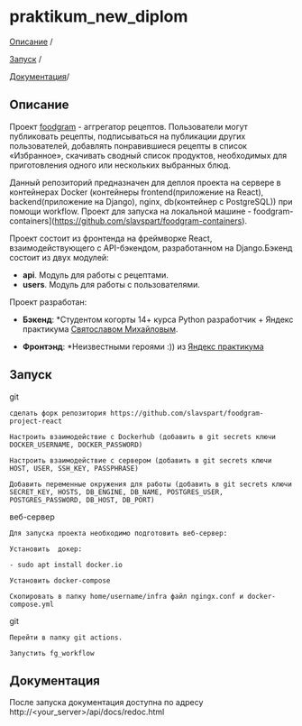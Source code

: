 # praktikum_new_diplom
[Описание](#описание) /

[Запуск](#запуск) /

[Документация](#документация)/

## Описание
Проект [foodgram](https://github.com/slavspart/foodgram-project-react) - аггрегатор рецептов. 
Пользователи могут публиковать рецепты, подписываться на публикации других пользователей, добавлять понравившиеся рецепты в список «Избранное», скачивать сводный список продуктов, необходимых для приготовления одного или нескольких выбранных блюд.

Данный репозиторий предназначен для деплоя проекта на сервере в контейнерах Docker (контейнеры frontend(приложение на React), backend(приложение на Django), nginx, db(контейнер с PostgreSQL)) при помощи workflow. Проект для запуска на локальной машине - foodgram-containers](https://github.com/slavspart/foodgram-containers).

Проект состоит из фронтенда на фреймворке React, взаимодействующего с API-бэкендом, разработанном на Django.Бэкенд состоит из двух модулей:
  - **api**. Модуль для работы с рецептами.
  - **users**. Модуль для работы с пользователями.

Проект разработан:
  
  - **Бэкенд**:
*Cтудентом когорты 14+ курса Python разработчик + Яндекс практикума <a href="https://github.com/slavspart" target="_blank">Святославом Михайловым</a>.
  
  - **Фронтэнд**:
*Неизвестными героями :)) из  <a href="https://practicum.yandex.ru" target="_blank">Яндекс практикума</a>

## Запуск
git
``` 
сделать форк репозитория https://github.com/slavspart/foodgram-project-react

Настроить взаимодействие с Dockerhub (добавить в git secrets ключи DOCKER_USERNAME, DOCKER_PASSWORD)

Настроить взаимодействие с сервером (добавить в git secrets ключи HOST, USER, SSH_KEY, PASSPHRASE)

Добавить переменные окружения для работы (добавить в git secrets ключи SECRET_KEY, HOSTS, DB_ENGINE, DB_NAME, POSTGRES_USER, POSTGRES_PASSWORD, DB_HOST, DB_PORT)
```
  
веб-сервер
```
Для запуска проекта необходимо подготовить веб-сервер:

Установить  докер:

- sudo apt install docker.io

Установить docker-compose

Скопировать в папку home/username/infra файл ngingx.conf и docker-compose.yml

```

git
``` 
Перейти в папку git actions.

Запустить fg_workflow
```

## Документация
После запуска документация доступна по адресу http://<your_server>/api/docs/redoc.html
